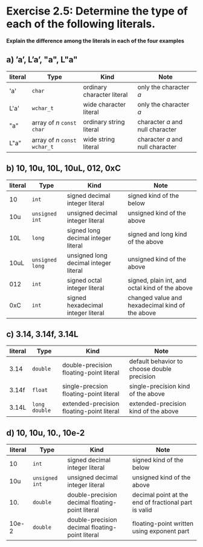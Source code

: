 # Exercise 2.5: Determine the type of each of the following literals.

**Explain the difference among the literals in each of the four examples**

## a) ’a’, L’a’, "a", L"a"

| **literal** | **Type**                     | **Kind**                   | **Note**                         |
|-------------|------------------------------|----------------------------|----------------------------------|
| 'a'         | `char`                       | ordinary character literal | only the character *a*           |
| L'a'        | `wchar_t`                    | wide character literal     | only the character *a*           |
| "a"         | array of *n* `const char`    | ordinary string literal    | character *a* and null character |
| L"a"        | array of *n* `const wchar_t` | wide string literal        | character *a* and null character |

## b) 10, 10u, 10L, 10uL, 012, 0xC

| **literal** | **Type**                     | **Kind**                              | **Note**                                        |
|-------------|------------------------------|---------------------------------------|-------------------------------------------------|
| 10          | `int`                        | signed decimal integer literal        | signed kind of the below                        |
| 10u         | `unsigned int`               | unsigned decimal integer literal      | unsigned kind of the above                      |
| 10L         | `long`                       | signed long decimal integer literal   | signed and long kind of the above               |
| 10uL        | `unsigned long`              | unsigned long decimal integer literal | unsigned kind of the above                      |
| 012         | `int`                        | signed octal integer literal          | signed, plain int, and octal kind of the above  |
| 0xC         | `int`                        | signed hexadecimal integer literal    | changed value and hexadecimal kind of the above |

## c) 3.14, 3.14f, 3.14L

| **literal** | **Type**                     | **Kind**                                  | **Note**                                    |
|-------------|------------------------------|-------------------------------------------|---------------------------------------------|
| 3.14        | `double`                     | double-precision floating-point literal   | default behavior to choose double precision |    
| 3.14f       | `float`                      | single-precsion floating-point literal    | single-precision kind of the above          |
| 3.14L       | `long double`                | extended-precision floating-point literal | extended-precision kind of the above        |

## d) 10, 10u, 10., 10e-2

| **literal** | **Type**                     | **Kind**                                        | **Note**                                             |
|-------------|------------------------------|-------------------------------------------------|------------------------------------------------------|
| 10          | `int`                        | signed decimal integer literal                  | signed kind of the below                             |
| 10u         | `unsigned int`               | unsigned decimal integer literal                | unsigned kind of the above                           |
| 10.         | `double`                     | double-precision decimal floating-point literal | decimal point at the end of fractional part is valid |
| 10e-2       | `double`                     | double-precision decimal floating-point literal | floating-point written using exponent part           |